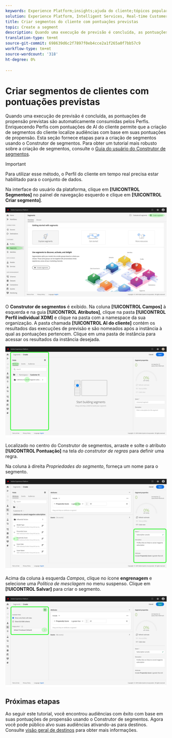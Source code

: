 ```yaml
---
keywords: Experience Platform;insights;ajuda do cliente;tópicos populares;segmentos de ajuda do cliente
solution: Experience Platform, Intelligent Services, Real-time Customer Data Platform
title: Criar segmentos do cliente com pontuações previstas
topic: Create a segment
description: Quando uma execução de previsão é concluída, as pontuações de propensão previstas são automaticamente consumidas pelos Perfis. Enriquecendo Perfis com pontuações de AI do cliente permite que a criação de segmentos do cliente localize audiências com base em suas pontuações de propensão. Esta seção fornece etapas para a criação de segmentos usando o Construtor de segmentos.
translation-type: tm+mt
source-git-commit: 698639d6c2f7897f0eb4cce2a1f265a0f7bb57c9
workflow-type: tm+mt
source-wordcount: '318'
ht-degree: 0%

---
```



# Criar segmentos de clientes com pontuações previstas

Quando uma execução de previsão é concluída, as pontuações de propensão previstas são automaticamente consumidas pelos Perfis. Enriquecendo Perfis com pontuações de AI do cliente permite que a criação de segmentos do cliente localize audiências com base em suas pontuações de propensão. Esta seção fornece etapas para a criação de segmentos usando o Construtor de segmentos. Para obter um tutorial mais robusto sobre a criação de segmentos, consulte o [Guia do usuário do Construtor de segmentos](../../../segmentation/ui/segment-builder.md).

>[!IMPORTANT]
>
>Para utilizar esse método, o Perfil do cliente em tempo real precisa estar habilitado para o conjunto de dados.

Na interface do usuário da plataforma, clique em **[!UICONTROL Segmentos]** no painel de navegação esquerdo e clique em **[!UICONTROL Criar segmento]**.

![](../images/user-guide/segments.png)

O **Construtor de segmentos** é exibido. Na coluna **[!UICONTROL Campos]** à esquerda e na guia **[!UICONTROL Atributos]**, clique na pasta **[!UICONTROL Perfil individual XDM]** e clique na pasta com a namespace da sua organização. A pasta chamada **[!UICONTROL AI do cliente]** contém os resultados das execuções de previsão e são nomeados após a instância à qual as pontuações pertencem. Clique em uma pasta de instância para acessar os resultados da instância desejada.

![](../images/user-guide/results.png)

Localizado no centro do Construtor de segmentos, arraste e solte o atributo **[!UICONTROL Pontuação]** na tela *do construtor de regras* para definir uma regra.

Na coluna à direita *Propriedades do segmento*, forneça um nome para o segmento.

![](../images/user-guide/properties.png)

Acima da coluna à esquerda *Campos*, clique no ícone **engrenagem** e selecione uma *Política de mesclagem* no menu suspenso. Clique em **[!UICONTROL Salvar]** para criar o segmento.

![](../images/user-guide/merge_policy.png)

## Próximas etapas

Ao seguir este tutorial, você encontrou audiências com êxito com base em suas pontuações de propensão usando o Construtor de segmentos. Agora você pode público alvo suas audiências ativando-as para destinos. Consulte [visão geral de destinos](../../../destinations/home.md) para obter mais informações.